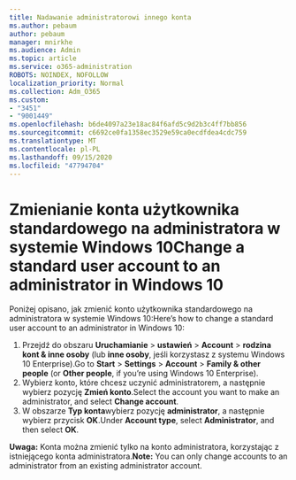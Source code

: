 ```yaml
---
title: Nadawanie administratorowi innego konta
ms.author: pebaum
author: pebaum
manager: mnirkhe
ms.audience: Admin
ms.topic: article
ms.service: o365-administration
ROBOTS: NOINDEX, NOFOLLOW
localization_priority: Normal
ms.collection: Adm_O365
ms.custom:
- "3451"
- "9001449"
ms.openlocfilehash: b6de4097a23e18ac84f6afd5c9d2b3c4ff7bb856
ms.sourcegitcommit: c6692ce0fa1358ec3529e59ca0ecdfdea4cdc759
ms.translationtype: MT
ms.contentlocale: pl-PL
ms.lasthandoff: 09/15/2020
ms.locfileid: "47794704"
---
```

# <a name="change-a-standard-user-account-to-an-administrator-in-windows-10"></a><span data-ttu-id="42c7f-102">Zmienianie konta użytkownika standardowego na administratora w systemie Windows 10</span><span class="sxs-lookup"><span data-stu-id="42c7f-102">Change a standard user account to an administrator in Windows 10</span></span>

<span data-ttu-id="42c7f-103">Poniżej opisano, jak zmienić konto użytkownika standardowego na administratora w systemie Windows 10:</span><span class="sxs-lookup"><span data-stu-id="42c7f-103">Here’s how to change a standard user account to an administrator in Windows 10:</span></span>

1. <span data-ttu-id="42c7f-104">Przejdź do obszaru **Uruchamianie**  >  **ustawień**  >  **Account**  >  **rodzina kont & inne osoby** (lub **inne osoby**, jeśli korzystasz z systemu Windows 10 Enterprise).</span><span class="sxs-lookup"><span data-stu-id="42c7f-104">Go to **Start** > **Settings** > **Account** > **Family & other people** (or **Other people**, if you’re using Windows 10 Enterprise).</span></span>
2. <span data-ttu-id="42c7f-105">Wybierz konto, które chcesz uczynić administratorem, a następnie wybierz pozycję **Zmień konto**.</span><span class="sxs-lookup"><span data-stu-id="42c7f-105">Select the account you want to make an administrator, and select **Change account**.</span></span>
3. <span data-ttu-id="42c7f-106">W obszarze **Typ konta**wybierz pozycję **administrator**, a następnie wybierz przycisk **OK**.</span><span class="sxs-lookup"><span data-stu-id="42c7f-106">Under **Account type**, select **Administrator**, and then select **OK**.</span></span>

<span data-ttu-id="42c7f-107">**Uwaga:** Konta można zmienić tylko na konto administratora, korzystając z istniejącego konta administratora.</span><span class="sxs-lookup"><span data-stu-id="42c7f-107">**Note:** You can only change accounts to an administrator from an existing administrator account.</span></span>